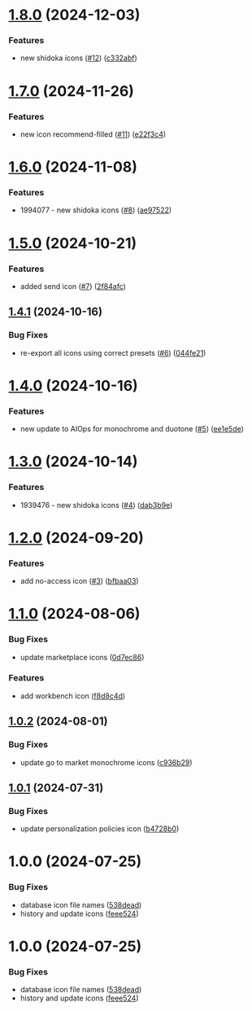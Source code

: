 # [1.8.0](https://github.com/kyndryl-design-system/shidoka-icons/compare/v1.7.0...v1.8.0) (2024-12-03)


### Features

* new shidoka icons ([#12](https://github.com/kyndryl-design-system/shidoka-icons/issues/12)) ([c332abf](https://github.com/kyndryl-design-system/shidoka-icons/commit/c332abf3ea654bd843c27e03c5b7ec3e87d79367))

# [1.7.0](https://github.com/kyndryl-design-system/shidoka-icons/compare/v1.6.0...v1.7.0) (2024-11-26)


### Features

* new icon recommend-filled ([#11](https://github.com/kyndryl-design-system/shidoka-icons/issues/11)) ([e22f3c4](https://github.com/kyndryl-design-system/shidoka-icons/commit/e22f3c42cb2bd4b0655308c8d7c43ce66622e6d4))

# [1.6.0](https://github.com/kyndryl-design-system/shidoka-icons/compare/v1.5.0...v1.6.0) (2024-11-08)


### Features

* 1994077 - new shidoka icons ([#8](https://github.com/kyndryl-design-system/shidoka-icons/issues/8)) ([ae97522](https://github.com/kyndryl-design-system/shidoka-icons/commit/ae97522edcfb1df4bd0cad9e440c5eb5fbfd7af5))

# [1.5.0](https://github.com/kyndryl-design-system/shidoka-icons/compare/v1.4.1...v1.5.0) (2024-10-21)


### Features

* added send icon ([#7](https://github.com/kyndryl-design-system/shidoka-icons/issues/7)) ([2f84afc](https://github.com/kyndryl-design-system/shidoka-icons/commit/2f84afc606820fd629b11cadf2097c2aa3893a8b))

## [1.4.1](https://github.com/kyndryl-design-system/shidoka-icons/compare/v1.4.0...v1.4.1) (2024-10-16)


### Bug Fixes

* re-export all icons using correct presets ([#6](https://github.com/kyndryl-design-system/shidoka-icons/issues/6)) ([044fe21](https://github.com/kyndryl-design-system/shidoka-icons/commit/044fe2198196787a193d9bd7a596ab68af88ddc2))

# [1.4.0](https://github.com/kyndryl-design-system/shidoka-icons/compare/v1.3.0...v1.4.0) (2024-10-16)


### Features

* new update to AIOps for monochrome and duotone ([#5](https://github.com/kyndryl-design-system/shidoka-icons/issues/5)) ([ee1e5de](https://github.com/kyndryl-design-system/shidoka-icons/commit/ee1e5de7275edbc18f23e8c7e4902028cdf3b590))

# [1.3.0](https://github.com/kyndryl-design-system/shidoka-icons/compare/v1.2.0...v1.3.0) (2024-10-14)


### Features

* 1939476 - new shidoka icons ([#4](https://github.com/kyndryl-design-system/shidoka-icons/issues/4)) ([dab3b9e](https://github.com/kyndryl-design-system/shidoka-icons/commit/dab3b9e52bb489c1d15d5ab464df7353acfb7a99))

# [1.2.0](https://github.com/kyndryl-design-system/shidoka-icons/compare/v1.1.0...v1.2.0) (2024-09-20)


### Features

* add no-access icon ([#3](https://github.com/kyndryl-design-system/shidoka-icons/issues/3)) ([bfbaa03](https://github.com/kyndryl-design-system/shidoka-icons/commit/bfbaa0311365536bac9fff39c2471778bf12ee20))

# [1.1.0](https://github.com/kyndryl-design-system/shidoka-icons/compare/v1.0.2...v1.1.0) (2024-08-06)


### Bug Fixes

* update marketplace icons ([0d7ec86](https://github.com/kyndryl-design-system/shidoka-icons/commit/0d7ec863d1ec65b78e29d696a81f6d2b7e7646a5))


### Features

* add workbench icon ([f8d8c4d](https://github.com/kyndryl-design-system/shidoka-icons/commit/f8d8c4de893baef213b8df44fbca7ff3c77a1545))

## [1.0.2](https://github.com/kyndryl-design-system/shidoka-icons/compare/v1.0.1...v1.0.2) (2024-08-01)


### Bug Fixes

* update go to market monochrome icons ([c936b29](https://github.com/kyndryl-design-system/shidoka-icons/commit/c936b296478c841fc7c0bef4efd9f939da636dbe))

## [1.0.1](https://github.com/kyndryl-design-system/shidoka-icons/compare/v1.0.0...v1.0.1) (2024-07-31)


### Bug Fixes

* update personalization policies icon ([b4728b0](https://github.com/kyndryl-design-system/shidoka-icons/commit/b4728b08e351f97c048a34c224659823ea89f2cf))

# 1.0.0 (2024-07-25)


### Bug Fixes

* database icon file names ([538dead](https://github.com/kyndryl-design-system/shidoka-icons/commit/538deadee79d09cf326b41ba22dda80f449b20f0))
* history and update icons ([feee524](https://github.com/kyndryl-design-system/shidoka-icons/commit/feee524c33fba50d30b895cf25940092880ee546))

# 1.0.0 (2024-07-25)


### Bug Fixes

* database icon file names ([538dead](https://github.com/kyndryl-design-system/shidoka-icons/commit/538deadee79d09cf326b41ba22dda80f449b20f0))
* history and update icons ([feee524](https://github.com/kyndryl-design-system/shidoka-icons/commit/feee524c33fba50d30b895cf25940092880ee546))
